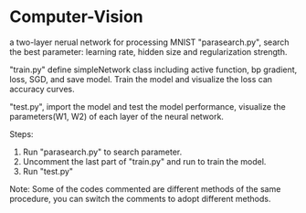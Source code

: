 # Computer-Vision
a two-layer nerual network for processing MNIST
"parasearch.py", search the best parameter: learning rate, hidden size and regularization strength.

"train.py" define simpleNetwork class including active function, bp gradient, loss, SGD, and save model. Train the model and visualize the loss can accuracy curves.


"test.py", import the model and test the model performance, visualize the parameters(W1, W2) of each layer of the neural network.

Steps:
1. Run "parasearch.py" to search parameter.
2. Uncomment the last part of "train.py" and run to train the model. 
3. Run "test.py"

Note: Some of the codes commented are different methods of the same procedure, you can switch the comments to adopt different methods.
